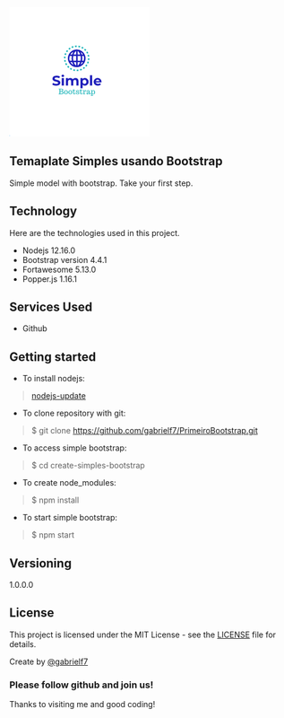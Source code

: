 ![Logo of the project](https://github.com/gabrielf7/PrimeiroBootstrap/blob/master/Simples-Bootstrap-Designn.png)

## Temaplate Simples usando Bootstrap

Simple model with bootstrap. Take your first step.


## Technology 

Here are the technologies used in this project.

* Nodejs 12.16.0
* Bootstrap version  4.4.1
* Fortawesome 5.13.0
* Popper.js 1.16.1


## Services Used

* Github



## Getting started

* To install nodejs:
>    [nodejs-update](https://nodejs.org/en/download/)
* To clone repository with git:
>    $ git clone https://github.com/gabrielf7/PrimeiroBootstrap.git
* To access simple bootstrap:
>    $ cd create-simples-bootstrap
* To create node_modules:
>    $ npm install
* To start simple bootstrap:
>    $ npm start


## Versioning

1.0.0.0


## License

This project is licensed under the MIT License - see the [LICENSE](https://github.com/gabrielf7/PrimeiroBootstrap/blob/master/LICENSE) file for details.

Create by [@gabrielf7](https://github.com/gabrielf7)

### Please follow github and join us!
Thanks to visiting me and good coding!
